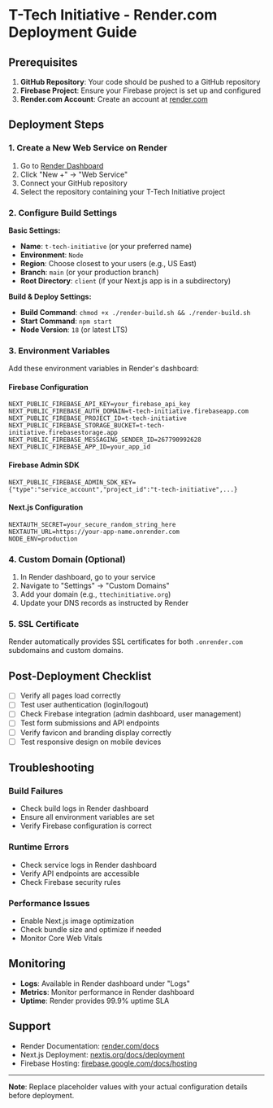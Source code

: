 # T-Tech Initiative - Render.com Deployment Guide

## Prerequisites

1. **GitHub Repository**: Your code should be pushed to a GitHub repository
2. **Firebase Project**: Ensure your Firebase project is set up and configured
3. **Render.com Account**: Create an account at [render.com](https://render.com)

## Deployment Steps

### 1. Create a New Web Service on Render

1. Go to [Render Dashboard](https://dashboard.render.com)
2. Click "New +" → "Web Service"
3. Connect your GitHub repository
4. Select the repository containing your T-Tech Initiative project

### 2. Configure Build Settings

**Basic Settings:**
- **Name**: `t-tech-initiative` (or your preferred name)
- **Environment**: `Node`
- **Region**: Choose closest to your users (e.g., US East)
- **Branch**: `main` (or your production branch)
- **Root Directory**: `client` (if your Next.js app is in a subdirectory)

**Build & Deploy Settings:**
- **Build Command**: `chmod +x ./render-build.sh && ./render-build.sh`
- **Start Command**: `npm start`
- **Node Version**: `18` (or latest LTS)

### 3. Environment Variables

Add these environment variables in Render's dashboard:

#### Firebase Configuration
```
NEXT_PUBLIC_FIREBASE_API_KEY=your_firebase_api_key
NEXT_PUBLIC_FIREBASE_AUTH_DOMAIN=t-tech-initiative.firebaseapp.com
NEXT_PUBLIC_FIREBASE_PROJECT_ID=t-tech-initiative
NEXT_PUBLIC_FIREBASE_STORAGE_BUCKET=t-tech-initiative.firebasestorage.app
NEXT_PUBLIC_FIREBASE_MESSAGING_SENDER_ID=267790992628
NEXT_PUBLIC_FIREBASE_APP_ID=your_app_id
```

#### Firebase Admin SDK
```
NEXT_PUBLIC_FIREBASE_ADMIN_SDK_KEY={"type":"service_account","project_id":"t-tech-initiative",...}
```

#### Next.js Configuration
```
NEXTAUTH_SECRET=your_secure_random_string_here
NEXTAUTH_URL=https://your-app-name.onrender.com
NODE_ENV=production
```

### 4. Custom Domain (Optional)

1. In Render dashboard, go to your service
2. Navigate to "Settings" → "Custom Domains"
3. Add your domain (e.g., `ttechinitiative.org`)
4. Update your DNS records as instructed by Render

### 5. SSL Certificate

Render automatically provides SSL certificates for both `.onrender.com` subdomains and custom domains.

## Post-Deployment Checklist

- [ ] Verify all pages load correctly
- [ ] Test user authentication (login/logout)
- [ ] Check Firebase integration (admin dashboard, user management)
- [ ] Test form submissions and API endpoints
- [ ] Verify favicon and branding display correctly
- [ ] Test responsive design on mobile devices

## Troubleshooting

### Build Failures
- Check build logs in Render dashboard
- Ensure all environment variables are set
- Verify Firebase configuration is correct

### Runtime Errors
- Check service logs in Render dashboard
- Verify API endpoints are accessible
- Check Firebase security rules

### Performance Issues
- Enable Next.js image optimization
- Check bundle size and optimize if needed
- Monitor Core Web Vitals

## Monitoring

- **Logs**: Available in Render dashboard under "Logs"
- **Metrics**: Monitor performance in Render dashboard
- **Uptime**: Render provides 99.9% uptime SLA

## Support

- Render Documentation: [render.com/docs](https://render.com/docs)
- Next.js Deployment: [nextjs.org/docs/deployment](https://nextjs.org/docs/deployment)
- Firebase Hosting: [firebase.google.com/docs/hosting](https://firebase.google.com/docs/hosting)

---

**Note**: Replace placeholder values with your actual configuration details before deployment.
